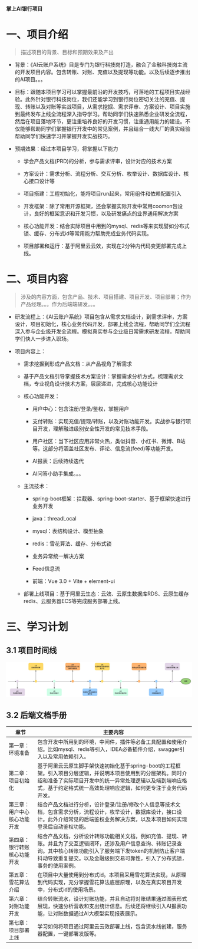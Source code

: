 **掌上AI银行项目**

# 一、项目介绍

> 描述项目的背景、目标和预期效果及产出

* 背景：《AI云账户系统》目是专门为银行科技岗打造，融合了金融科技岗主流的开发项目内容。包含转账、对账、充值以及提现等功能。以及后续逐步推出的AI项目。。。

* 目标：跟随本项目学习可以掌握最前沿的开发技巧，可落地的工程项目实战经验。此外针对银行科技岗位，我们还能学习到银行岗位密切关注的充值、提现、转账以及对账等实战项目，从需求挖掘、需求评审、方案设计、项目实施到最终发布上线全流程深入指导学习。帮助同学们快速熟悉企业研发全流程，然后在项目落地环节，更注重培养良好的开发习惯，注重通用能力的建设。不仅能够帮助同学们掌握银行开发中的常见案例，并且结合一线大厂的真实经验帮助同学们快速学习并掌握开发实战技巧。

* 预期效果：经过本项目学习，将掌握以下能力

    * 学会产品文档(PRD)的分析，参与需求评审，设计对应的技术方案

    * 方案设计：需求分析、流程分析、交互分析、枚举设计、数据库设计、核心接口设计等

    * 项目搭建：工程初始化，能将项目run起来，常用组件和依赖配置引入

    * 开发框架：除了常用开源框架，还会掌握实际开发中常用coomon包设计，良好的框架意识和开发习惯，以及研发痛点的业界通用解决方案

    * 核心功能开发：结合实际项目中用到的mysql、redis等来实现譬如分布式锁、缓存、分布式id等常用能力帮助完成业务代码实现。

    * 项目部署和运行：基于阿里云云效，实现在2分钟内代码变更部署完成上线。



# 二、项目内容

> 涉及的内容方面，包含产品、技术、项目搭建、项目开发、项目部署；作为产品经理。。。作为后端端研发。。。

* 研发流程上：《AI云账户系统》项目包含从需求文档设计，到需求评审，方案设计，项目初始化，核心业务代码开发，部署上线全流程，帮助同学们全流程深入参与企业级开发全流程。模拟真实参与企业级日常需求研发流程，帮助同学们快人一步进入职场。

* 项目内容上：

    * 需求挖掘到形成产品文档：从产品视角了解需求

    * 基于产品文档引导掌握技术方案设计：掌握需求分析方式，梳理需求文档，专业视角设计技术方案，层层递进，完成核心功能设计

    * 核心功能开发：

        * 用户中心：包含注册/登录/鉴权，掌握用户

        * 支付转账：实现充值/提现/转账，以及对账功能开发。实战参与银行项目开发，理解融进级别安全性开发的常见技术手段。

        * 用户社区：当下社区应用非常火热，类似抖音、小红书、微博、B站等。这部分将涵盖社区发布、评论、信息流(feed)等功能开发。

        * AI报表：后续持续迭代

        * AI问答小助手集成。。。

    * 主流技术：

        * spring-boot框架：拦截器、spring-boot-starter、基于框架快速进行业务开发

        * java：threadLocal

        * mysql：表结构设计、模型抽象

        * redis：雪花算法、缓存、分布式锁

        * 业务异常统一解决方案

        * Feed信息流

        * 前端：Vue 3.0 + Vite + element-ui

    * 部署上线项目：基于阿里云生态：云效、云原生数据库RDS、云原生缓存redis、云服务器ECS等完成服务部署上线。

# 三、学习计划

## 3.1 项目时间线
![](images/流程图.jpg)

## 3.2 后端文档手册

| 章节             | 主要内容                                                                                                                          |
| -------------- |-------------------------------------------------------------------------------------------------------------------------------|
| 第一章：环境准备       | 包含开发中所用到的环境，中间件，插件等必备工具配置和使用介绍。比如mysql、redis等引入，IDEA必备插件介绍，swagger引入以及常用依赖引入。                                                 |
| 第二章：项目初始化      | 基于阿里云云原生脚手架快速初始化基于spring-boot的工程框架。引入项目分层逻辑，并说明本项目使用到的分层架构。同时介绍和准备了实际项目开发中的统一异常处理逻辑以及端到端响应格式，基于约定格式统一高效处理响应逻辑，如何更专注于业务代码开发。   |
| 第三章：用户中心核心功能开发 | 结合产品文档进行分析，设计登录/注册/修改个人信息等技术文档，包含需求分析，流程设计，枚举设计，数据库设计，接口设计。此外介绍常见的后端鉴权业务解决方案，以及本项目如何实现登录后自动鉴权功能。                              |
| 第四章：银行转账核心功能开发 | 结合产品文档，分析设计转账功能相关文档，例如充值、提现、转账。并且为了交互逻辑闭环，还涉及用户信息查询、转账记录查询。其中核心转账功能引入了服务端下发token的机制防止客户端抖动导致重复提交。以及金融级别交易可靠性，引入了分布式锁，事务的使用案例。 |
| 第五章：雪花算法介绍     | 在项目中大量使用到分布式id。本项目采用雪花算法实现，从原理到代码实现，充分掌握雪花算法底层原理，以及在真实项目开发中，分布式id的使用场景。                                                       |
| 第六章：对账功能开发     | 结合转账流水，设计对账功能，并且自动将对账结果通过图表形式展现，快速分析营收和支出统计信息。后续还将继续引入AI报表功能，让对账数据通过AI大模型实现报表展示。                                              |
| 第七章：项目部署上线     | 学习如何将项目通过阿里云云效部署上线，包含流水线创建，服务器配置，一键部署发版等。                                                                                     |




